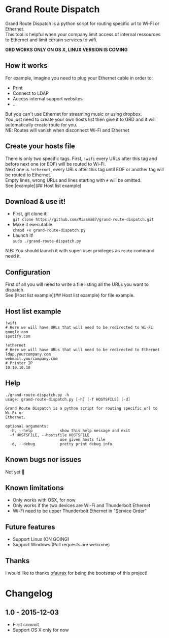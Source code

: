 # Grand Route Dispatch
Grand Route Dispatch is a python script for routing specific url to Wi-Fi or Ethernet.  
This tool is helpful when your company limit access of internal ressources to Ethernet and limit certain services to wifi.

**GRD WORKS ONLY ON OS X, LINUX VERSION IS COMING**

## How it works
For example, imagine you need to plug your Ethernet cable in order to:  

* Print  
* Connect to LDAP  
* Access internal support websites  
* ...  

But you can't use Ethernet for streaming music or using dropbox.  
You just need to create your own hosts list then give it to GRD and it will automatically create route for you.  
NB: Routes will vanish when disconnect Wi-Fi and Ethernet

## Create your hosts file
There is only two specific tags.
First, `!wifi` every URLs after this tag and before next one (or EOF) will be routed to Wi-Fi.  
Next one is `!ethernet`, every URLs after this tag until EOF or another tag will be routed to Ethernet.  
Empty lines, wrong URLs and lines starting with `#` will be omitted.  
See [example](## Host list example)

## Download & use it!
* First, git clone it!  
`git clone https://github.com/Miasma87/grand-route-dispatch.git`
* Make it executable  
`chmod +x grand-route-dispatch.py`
* Launch it!  
`sudo ./grand-route-dispatch.py`

N.B: You should launch it with super-user privileges as `route` command need it.

## Configuration
First of all you will need to write a file listing all the URLs you want to dispatch.  
See [Host list example](## Host list example) for file example.

## Host list example
```
!wifi
# Here we will have URLs that will need to be redirected to Wi-Fi
google.com
spotify.com

!ethernet
# Here we will have URLs that will need to be redirected to Ethernet
ldap.yourcompany.com
webmail.yourcompany.com
# Printer IP
10.10.10.10
```

## Help
```
./grand-route-dispatch.py -h
usage: grand-route-dispatch.py [-h] [-f HOSTSFILE] [-d]

Grand Route Dispatch is a python script for routing specific url to Wi-Fi or
Ethernet.

optional arguments:
  -h, --help            show this help message and exit
  -f HOSTSFILE, --hostsfile HOSTSFILE
                        use given hosts file
  -d, --debug           pretty print debug info
```

## Known bugs nor issues
Not yet 🍻

## Known limitations
- Only works with OSX, for now
- Only works if the two devices are Wi-Fi and Thunderbolt Ethernet
- Wi-Fi need to be upper Thunderbolt Ethernet in "Service Order"

## Future features
- Support Linux (ON GOING)
- Support Windows (Pull requests are welcome)

## Thanks
I would like to thanks [ofaurax](https://github.com/ofaurax) for being the bootstrap of this project!

# Changelog
## 1.0 - 2015-12-03
- First commit
- Support OS X only for now